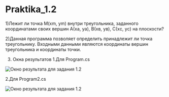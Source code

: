 # Praktika_1.2
1)Лежит ли точка M(xm, ym) внутри треугольника, заданного координатами своих 
вершин А(xа, yа), В(xв, yв), С(xс, yс) на плоскости?

2)Данная программа позволяет определить принадлежит ли точка треугольнику. 
Входными данными являются координаты вершин треугольника и координаты точки.

3) Окна результатов
1.Для Program.cs 

![Окно результата для задания 1.2](http://cs628428.vk.me/v628428573/e274/oL6dEJJ8efI.jpg "Окно результата для задания 1.2")

2.Для Program2.cs

![Окно результата для задания 1.2](http://cs628428.vk.me/v628428573/e27e/9pLFk6HwD0w.jpg "Окно результата для задания 1.2")
